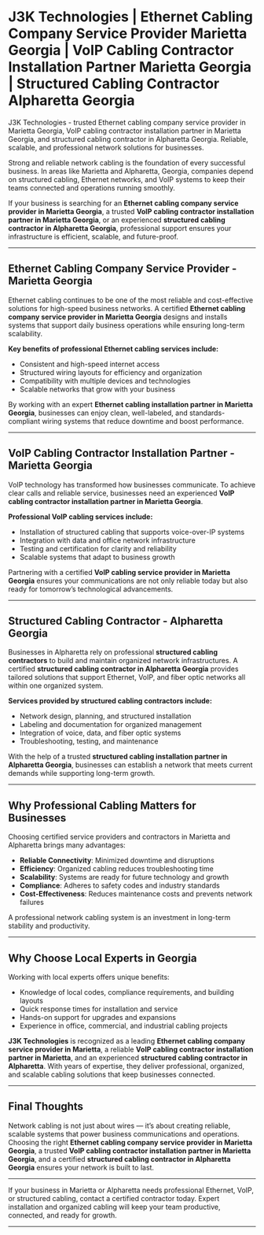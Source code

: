 # J3K Technologies | Ethernet Cabling Company Service Provider Marietta Georgia | VoIP Cabling Contractor Installation Partner Marietta Georgia | Structured Cabling Contractor Alpharetta Georgia
J3K Technologies - trusted Ethernet cabling company service provider in Marietta Georgia, VoIP cabling contractor installation partner in Marietta Georgia, and structured cabling contractor in Alpharetta Georgia. Reliable, scalable, and professional network solutions for businesses.


Strong and reliable network cabling is the foundation of every successful business. In areas like Marietta and Alpharetta, Georgia, companies depend on structured cabling, Ethernet networks, and VoIP systems to keep their teams connected and operations running smoothly.  

If your business is searching for an **Ethernet cabling company service provider in Marietta Georgia**, a trusted **VoIP cabling contractor installation partner in Marietta Georgia**, or an experienced **structured cabling contractor in Alpharetta Georgia**, professional support ensures your infrastructure is efficient, scalable, and future-proof.  

---

## Ethernet Cabling Company Service Provider - Marietta Georgia  

Ethernet cabling continues to be one of the most reliable and cost-effective solutions for high-speed business networks. A certified **Ethernet cabling company service provider in Marietta Georgia** designs and installs systems that support daily business operations while ensuring long-term scalability.  

**Key benefits of professional Ethernet cabling services include:**  
- Consistent and high-speed internet access  
- Structured wiring layouts for efficiency and organization  
- Compatibility with multiple devices and technologies  
- Scalable networks that grow with your business  

By working with an expert **Ethernet cabling installation partner in Marietta Georgia**, businesses can enjoy clean, well-labeled, and standards-compliant wiring systems that reduce downtime and boost performance.  

---

## VoIP Cabling Contractor Installation Partner - Marietta Georgia  

VoIP technology has transformed how businesses communicate. To achieve clear calls and reliable service, businesses need an experienced **VoIP cabling contractor installation partner in Marietta Georgia**.  

**Professional VoIP cabling services include:**  
- Installation of structured cabling that supports voice-over-IP systems  
- Integration with data and office network infrastructure  
- Testing and certification for clarity and reliability  
- Scalable systems that adapt to business growth  

Partnering with a certified **VoIP cabling service provider in Marietta Georgia** ensures your communications are not only reliable today but also ready for tomorrow’s technological advancements.  

---

## Structured Cabling Contractor - Alpharetta Georgia  

Businesses in Alpharetta rely on professional **structured cabling contractors** to build and maintain organized network infrastructures. A certified **structured cabling contractor in Alpharetta Georgia** provides tailored solutions that support Ethernet, VoIP, and fiber optic networks all within one organized system.  

**Services provided by structured cabling contractors include:**  
- Network design, planning, and structured installation  
- Labeling and documentation for organized management  
- Integration of voice, data, and fiber optic systems  
- Troubleshooting, testing, and maintenance  

With the help of a trusted **structured cabling installation partner in Alpharetta Georgia**, businesses can establish a network that meets current demands while supporting long-term growth.  

---

## Why Professional Cabling Matters for Businesses  

Choosing certified service providers and contractors in Marietta and Alpharetta brings many advantages:  

- **Reliable Connectivity**: Minimized downtime and disruptions  
- **Efficiency**: Organized cabling reduces troubleshooting time  
- **Scalability**: Systems are ready for future technology and growth  
- **Compliance**: Adheres to safety codes and industry standards  
- **Cost-Effectiveness**: Reduces maintenance costs and prevents network failures  

A professional network cabling system is an investment in long-term stability and productivity.  

---

## Why Choose Local Experts in Georgia  

Working with local experts offers unique benefits:  

- Knowledge of local codes, compliance requirements, and building layouts  
- Quick response times for installation and service  
- Hands-on support for upgrades and expansions  
- Experience in office, commercial, and industrial cabling projects  

**J3K Technologies** is recognized as a leading **Ethernet cabling company service provider in Marietta**, a reliable **VoIP cabling contractor installation partner in Marietta**, and an experienced **structured cabling contractor in Alpharetta**. With years of expertise, they deliver professional, organized, and scalable cabling solutions that keep businesses connected.  

---

## Final Thoughts  

Network cabling is not just about wires — it’s about creating reliable, scalable systems that power business communications and operations. Choosing the right **Ethernet cabling company service provider in Marietta Georgia**, a trusted **VoIP cabling contractor installation partner in Marietta Georgia**, and a certified **structured cabling contractor in Alpharetta Georgia** ensures your network is built to last.  

---

If your business in Marietta or Alpharetta needs professional Ethernet, VoIP, or structured cabling, contact a certified contractor today. Expert installation and organized cabling will keep your team productive, connected, and ready for growth.  

---

